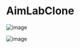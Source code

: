 # AimLabClone

![image](https://github.com/user-attachments/assets/1ae2a769-7eaf-410f-a45e-a10d9eedbba2)

![image](https://github.com/user-attachments/assets/919eae44-af45-4734-b4e4-7ca4ba02ba94)
